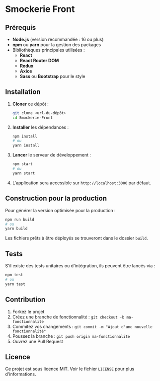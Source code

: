 # Smockerie Front

## Prérequis

- **Node.js** (version recommandée : 16 ou plus)
- **npm** ou **yarn** pour la gestion des packages
- Bibliothèques principales utilisées :
  - **React**
  - **React Router DOM**
  - **Redux**
  - **Axios**
  - **Sass** ou **Bootstrap** pour le style

## Installation

1. **Cloner** ce dépôt :
   ```bash
   git clone <url-du-dépôt>
   cd Smockerie-Front
   ```
2. **Installer** les dépendances :
   ```bash
   npm install
   # ou
   yarn install
   ```
3. **Lancer** le serveur de développement :
   ```bash
   npm start
   # ou
   yarn start
   ```
4. L'application sera accessible sur `http://localhost:3000` par défaut.

## Construction pour la production

Pour générer la version optimisée pour la production :
```bash
npm run build
# ou
yarn build
```
Les fichiers prêts à être déployés se trouveront dans le dossier `build`.

## Tests

S'il existe des tests unitaires ou d'intégration, ils peuvent être lancés via :
```bash
npm test
# ou
yarn test
```

## Contribution

1. Forkez le projet
2. Créez une branche de fonctionnalité : `git checkout -b ma-fonctionnalite`
3. Commitez vos changements : `git commit -m "Ajout d'une nouvelle fonctionnalité"`
4. Poussez la branche : `git push origin ma-fonctionnalite`
5. Ouvrez une Pull Request

## Licence

Ce projet est sous licence MIT. Voir le fichier `LICENSE` pour plus d'informations.
